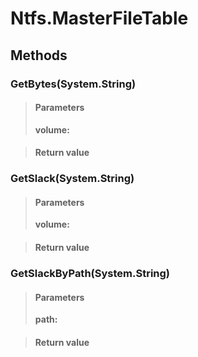 ﻿


# Ntfs.MasterFileTable

## Methods


### GetBytes(System.String)

> #### Parameters
> **volume:** 

> #### Return value
> 

### GetSlack(System.String)

> #### Parameters
> **volume:** 

> #### Return value
> 

### GetSlackByPath(System.String)

> #### Parameters
> **path:** 

> #### Return value
> 